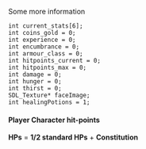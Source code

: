 Some more information

	int current_stats[6];
    int coins_gold = 0;
    int experience = 0;
    int encumbrance = 0;
    int armour_class = 0;
    int hitpoints_current = 0;
    int hitpoints_max = 0;
    int damage = 0;
    int hunger = 0;
    int thirst = 0;
    SDL_Texture* faceImage;
    int healingPotions = 1;
    
#### Player Character hit-points

**HPs** = **1/2 standard HPs** + **Constitution**